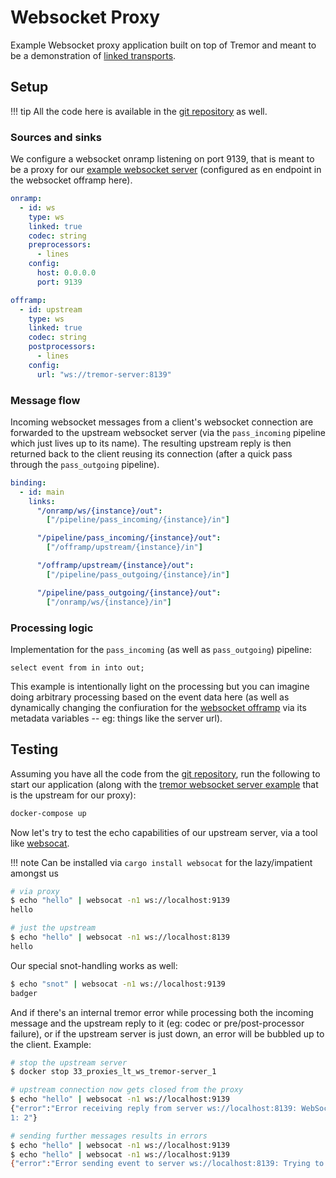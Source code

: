 # Websocket Proxy

Example Websocket proxy application built on top of Tremor and meant to be a demonstration of [linked transports](../../../operations/linked-transports.md).

## Setup

!!! tip
    All the code here is available in the [git repository](https://github.com/tremor-rs/tremor-www-docs/tree/main/docs/workshop/examples/33_proxies_lt_ws) as well.

### Sources and sinks

We configure a websocket onramp listening on port 9139, that is meant to be a proxy for our [example websocket server](../31_servers_lt_ws/README.md) (configured as en endpoint in the websocket offramp here).

```yaml
onramp:
  - id: ws
    type: ws
    linked: true
    codec: string
    preprocessors:
      - lines
    config:
      host: 0.0.0.0
      port: 9139

offramp:
  - id: upstream
    type: ws
    linked: true
    codec: string
    postprocessors:
      - lines
    config:
      url: "ws://tremor-server:8139"
```

### Message flow

Incoming websocket messages from a client's websocket connection are forwarded to the upstream websocket server (via the `pass_incoming` pipeline which just lives up to its name). The resulting upstream reply is then returned back to the client reusing its connection (after a quick pass through the `pass_outgoing` pipeline).

```yaml
binding:
  - id: main
    links:
      "/onramp/ws/{instance}/out":
        ["/pipeline/pass_incoming/{instance}/in"]

      "/pipeline/pass_incoming/{instance}/out":
        ["/offramp/upstream/{instance}/in"]

      "/offramp/upstream/{instance}/out":
        ["/pipeline/pass_outgoing/{instance}/in"]

      "/pipeline/pass_outgoing/{instance}/out":
        ["/onramp/ws/{instance}/in"]
```

### Processing logic

Implementation for the `pass_incoming` (as well as `pass_outgoing`) pipeline:

```trickle
select event from in into out;
```

This example is intentionally light on the processing but you can imagine doing arbitrary processing based on the event data here (as well as dynamically changing the confiuration for the [websocket offramp](../../../artefacts/offramps.md#ws) via its metadata variables --  eg: things like the server url).

## Testing

Assuming you have all the code from the [git repository](https://github.com/tremor-rs/tremor-www-docs/tree/main/docs/workshop/examples/33_proxies_lt_ws), run the following to start our application (along with the [tremor websocket server example](../31_servers_lt_ws/README.md) that is the upstream for our proxy):

```sh
docker-compose up
```

Now let's try to test the echo capabilities of our upstream server, via a tool like [websocat](https://github.com/vi/websocat).

!!! note
    Can be installed via `cargo install websocat` for the lazy/impatient amongst us

```sh
# via proxy
$ echo "hello" | websocat -n1 ws://localhost:9139
hello

# just the upstream
$ echo "hello" | websocat -n1 ws://localhost:8139
hello
```

Our special snot-handling works as well:

```sh
$ echo "snot" | websocat -n1 ws://localhost:9139
badger
```

And if there's an internal tremor error while processing both the incoming message and the upstream reply to it (eg: codec or pre/post-processor failure), or if the upstream server is just down, an error will be bubbled up to the client. Example:

```sh
# stop the upstream server
$ docker stop 33_proxies_lt_ws_tremor-server_1

# upstream connection now gets closed from the proxy
$ echo "hello" | websocat -n1 ws://localhost:9139
{"error":"Error receiving reply from server ws://localhost:8139: WebSocket protocol error: Connection reset without closing handshake","event_id":"
1: 2"}

# sending further messages results in errors
$ echo "hello" | websocat -n1 ws://localhost:9139
$ echo "hello" | websocat -n1 ws://localhost:9139
{"error":"Error sending event to server ws://localhost:8139: Trying to work with closed connection","event_id":"1: 3"}
```
